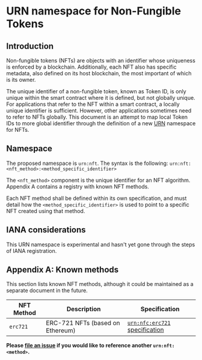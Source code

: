 # URN namespace for Non-Fungible Tokens

## Introduction

Non-fungible tokens (NFTs) are objects with an identifier whose uniqueness is enforced by a blockchain. Additionally, each NFT also has specific metadata, also defined on its host blockchain, the most important of which is its owner.

The unique identifier of a non-fungible token, known as Token ID, is only unique within the smart contract where it is defined, but not globally unique. For applications that refer to the NFT within a smart contract, a locally unique identifier is sufficient. However, other applications sometimes need to refer to NFTs globally. This document is an attempt to map local Token IDs to more global identifier through the definition of a new [URN](https://datatracker.ietf.org/doc/html/rfc8141) namespace for NFTs.

## Namespace

The proposed namespace is `urn:nft`. The syntax is the following:
 `urn:nft:<nft_method>:<method_specific_identifier>`

The `<nft_method>` component is the unique identifier for an NFT algorithm. Appendix A contains a registry with known NFT methods.

Each NFT method shall be defined within its own specification, and must detail how the `<method_specific_identifier>` is used to point to a specific NFT created using that method.

## IANA considerations

This URN namespace is experimental and hasn't yet gone through the steps of IANA registration.

## Appendix A: Known methods

This section lists known NFT methods, although it could be maintained as a separate document in the future.

| NFT Method | Description | Specification
|------------|-------------|--------------
| `erc721`   | ERC-721 NFTs (based on Ethereum) | [`urn:nfc:erc721` specification](urn-nft-erc721.md)

 **Please [file an issue](https://github.com/KayTrust/urn-nft/issues) if you would like to reference another `urn:nft:<method>`.**
